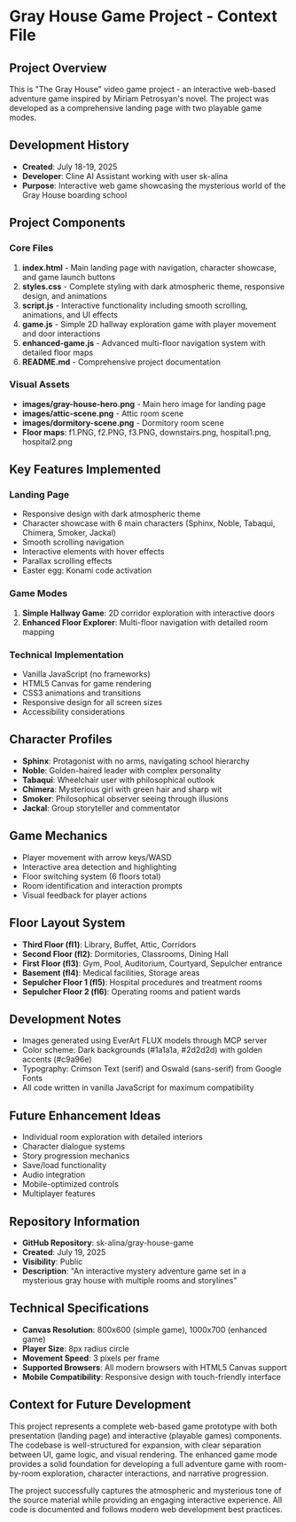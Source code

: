 # Gray House Game Project - Context File

## Project Overview
This is "The Gray House" video game project - an interactive web-based adventure game inspired by Miriam Petrosyan's novel. The project was developed as a comprehensive landing page with two playable game modes.

## Development History
- **Created**: July 18-19, 2025
- **Developer**: Cline AI Assistant working with user sk-alina
- **Purpose**: Interactive web game showcasing the mysterious world of the Gray House boarding school

## Project Components

### Core Files
1. **index.html** - Main landing page with navigation, character showcase, and game launch buttons
2. **styles.css** - Complete styling with dark atmospheric theme, responsive design, and animations
3. **script.js** - Interactive functionality including smooth scrolling, animations, and UI effects
4. **game.js** - Simple 2D hallway exploration game with player movement and door interactions
5. **enhanced-game.js** - Advanced multi-floor navigation system with detailed floor maps
6. **README.md** - Comprehensive project documentation

### Visual Assets
- **images/gray-house-hero.png** - Main hero image for landing page
- **images/attic-scene.png** - Attic room scene
- **images/dormitory-scene.png** - Dormitory room scene
- **Floor maps**: f1.PNG, f2.PNG, f3.PNG, downstairs.png, hospital1.png, hospital2.png

## Key Features Implemented

### Landing Page
- Responsive design with dark atmospheric theme
- Character showcase with 6 main characters (Sphinx, Noble, Tabaqui, Chimera, Smoker, Jackal)
- Smooth scrolling navigation
- Interactive elements with hover effects
- Parallax scrolling effects
- Easter egg: Konami code activation

### Game Modes
1. **Simple Hallway Game**: 2D corridor exploration with interactive doors
2. **Enhanced Floor Explorer**: Multi-floor navigation with detailed room mapping

### Technical Implementation
- Vanilla JavaScript (no frameworks)
- HTML5 Canvas for game rendering
- CSS3 animations and transitions
- Responsive design for all screen sizes
- Accessibility considerations

## Character Profiles
- **Sphinx**: Protagonist with no arms, navigating school hierarchy
- **Noble**: Golden-haired leader with complex personality
- **Tabaqui**: Wheelchair user with philosophical outlook
- **Chimera**: Mysterious girl with green hair and sharp wit
- **Smoker**: Philosophical observer seeing through illusions
- **Jackal**: Group storyteller and commentator

## Game Mechanics
- Player movement with arrow keys/WASD
- Interactive area detection and highlighting
- Floor switching system (6 floors total)
- Room identification and interaction prompts
- Visual feedback for player actions

## Floor Layout System
- **Third Floor (fl1)**: Library, Buffet, Attic, Corridors
- **Second Floor (fl2)**: Dormitories, Classrooms, Dining Hall
- **First Floor (fl3)**: Gym, Pool, Auditorium, Courtyard, Sepulcher entrance
- **Basement (fl4)**: Medical facilities, Storage areas
- **Sepulcher Floor 1 (fl5)**: Hospital procedures and treatment rooms
- **Sepulcher Floor 2 (fl6)**: Operating rooms and patient wards

## Development Notes
- Images generated using EverArt FLUX models through MCP server
- Color scheme: Dark backgrounds (#1a1a1a, #2d2d2d) with golden accents (#c9a96e)
- Typography: Crimson Text (serif) and Oswald (sans-serif) from Google Fonts
- All code written in vanilla JavaScript for maximum compatibility

## Future Enhancement Ideas
- Individual room exploration with detailed interiors
- Character dialogue systems
- Story progression mechanics
- Save/load functionality
- Audio integration
- Mobile-optimized controls
- Multiplayer features

## Repository Information
- **GitHub Repository**: sk-alina/gray-house-game
- **Created**: July 19, 2025
- **Visibility**: Public
- **Description**: "An interactive mystery adventure game set in a mysterious gray house with multiple rooms and storylines"

## Technical Specifications
- **Canvas Resolution**: 800x600 (simple game), 1000x700 (enhanced game)
- **Player Size**: 8px radius circle
- **Movement Speed**: 3 pixels per frame
- **Supported Browsers**: All modern browsers with HTML5 Canvas support
- **Mobile Compatibility**: Responsive design with touch-friendly interface

## Context for Future Development
This project represents a complete web-based game prototype with both presentation (landing page) and interactive (playable games) components. The codebase is well-structured for expansion, with clear separation between UI, game logic, and visual rendering. The enhanced game mode provides a solid foundation for developing a full adventure game with room-by-room exploration, character interactions, and narrative progression.

The project successfully captures the atmospheric and mysterious tone of the source material while providing an engaging interactive experience. All code is documented and follows modern web development best practices.